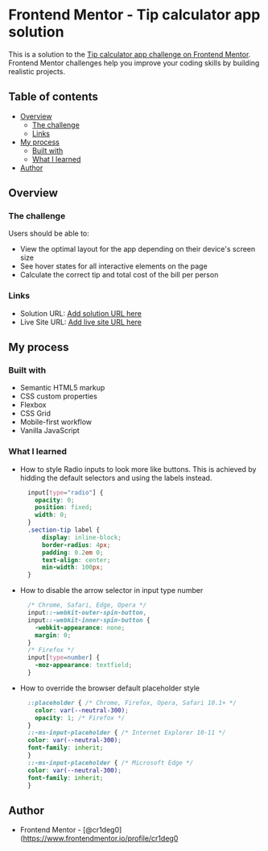 # Frontend Mentor - Tip calculator app solution

This is a solution to the [Tip calculator app challenge on Frontend Mentor](https://www.frontendmentor.io/challenges/tip-calculator-app-ugJNGbJUX). Frontend Mentor challenges help you improve your coding skills by building realistic projects.

## Table of contents

- [Overview](#overview)
  - [The challenge](#the-challenge)
  - [Links](#links)
- [My process](#my-process)
  - [Built with](#built-with)
  - [What I learned](#what-i-learned)
- [Author](#author)



## Overview

### The challenge

Users should be able to:

- View the optimal layout for the app depending on their device's screen size
- See hover states for all interactive elements on the page
- Calculate the correct tip and total cost of the bill per person

### Links

- Solution URL: [Add solution URL here](https://www.frontendmentor.io/solutions/tip-calculator-4XNYbZ0Z)
- Live Site URL: [Add live site URL here](https://cr1deg0.github.io/Tip-calculator/)

## My process

### Built with

- Semantic HTML5 markup
- CSS custom properties
- Flexbox
- CSS Grid
- Mobile-first workflow
- Vanilla JavaScript

### What I learned

- How to style Radio inputs to look more like buttons. This is achieved by hidding the default selectors and using the labels instead.
  ``` css
    input[type="radio"] {
      opacity: 0;
      position: fixed;
      width: 0;
    }
    .section-tip label {
        display: inline-block;
        border-radius: 4px;
        padding: 0.2em 0;
        text-align: center;
        min-width: 100px;
    }
  ```
- How to disable the arrow selector in input type number
  ```css
    /* Chrome, Safari, Edge, Opera */
    input::-webkit-outer-spin-button,
    input::-webkit-inner-spin-button {
      -webkit-appearance: none;
      margin: 0;
    }
    /* Firefox */
    input[type=number] {
      -moz-appearance: textfield;
    }
    ```
- How to override the browser default placeholder style
  ```css
    ::placeholder { /* Chrome, Firefox, Opera, Safari 10.1+ */
      color: var(--neutral-300);
      opacity: 1; /* Firefox */
    }
    ::-ms-input-placeholder { /* Internet Explorer 10-11 */
    color: var(--neutral-300);
    font-family: inherit;
    }
    ::-ms-input-placeholder { /* Microsoft Edge */
    color: var(--neutral-300);
    font-family: inherit;
    }
  ```
## Author

- Frontend Mentor - [@cr1deg0](https://www.frontendmentor.io/profile/cr1deg0
